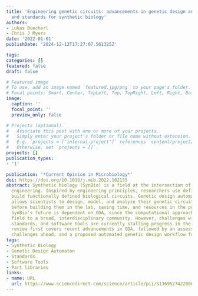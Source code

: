 ```yaml
---
title: 'Engineering genetic circuits: advancements in genetic design automation tools
  and standards for synthetic biology'
authors:
- Lukas Buecherl
- Chris J Myers
date: '2022-01-01'
publishDate: '2024-12-12T17:27:07.561325Z'

tags:
categories: []
featured: false
draft: false

# Featured image
# To use, add an image named `featured.jpg/png` to your page's folder.
# Focal points: Smart, Center, TopLeft, Top, TopRight, Left, Right, BottomLeft, Bottom, BottomRight.
image:
  caption: ''
  focal_point: ''
  preview_only: false

# Projects (optional).
#   Associate this post with one or more of your projects.
#   Simply enter your project's folder or file name without extension.
#   E.g. `projects = ["internal-project"]` references `content/project/deep-learning/index.md`.
#   Otherwise, set `projects = []`.
projects: []
publication_types:
- '1'

publication: '*Current Opinion in Microbiology*'
doi: https://doi.org/10.1016/j.mib.2022.102155
abstract: Synthetic biology (SynBio) is a field at the intersection of biology and
  engineering. Inspired by engineering principles, researchers use defined parts to
  build functionally defined biological circuits. Genetic design automation (GDA)
  allows scientists to design, model, and analyze their genetic circuits in silico
  before building them in the lab, saving time, and resources in the process. Establishing
  SynBio’s future is dependent on GDA, since the computational approach opens the
  field to a broad, interdisciplinary community. However, challenges with part libraries,
  standards, and software tools are currently stalling progress in the field. This
  review first covers recent advancements in GDA, followed by an assessment of the
  challenges ahead, and a proposed automated genetic design workflow for the future.
tags:
- Synthetic Biology
- Genetic Design Automaton
- Standards
- Software Tools
- Part libraries
links:
- name: URL
  url: https://www.sciencedirect.com/science/article/pii/S136952742200039X
---
```

